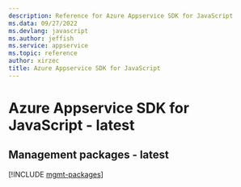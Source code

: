 ```yaml
---
description: Reference for Azure Appservice SDK for JavaScript
ms.data: 09/27/2022
ms.devlang: javascript
ms.author: jeffish
ms.service: appservice
ms.topic: reference
author: xirzec
title: Azure Appservice SDK for JavaScript
---
```

# Azure Appservice SDK for JavaScript - latest

## Management packages - latest
[!INCLUDE [mgmt-packages](appservice-mgmt-index.md)]